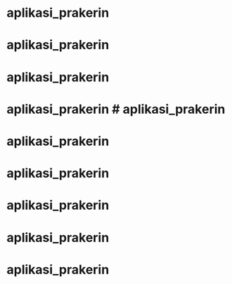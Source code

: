 # aplikasi_prakerin
# aplikasi_prakerin
# aplikasi_prakerin
# aplikasi_prakerin # aplikasi_prakerin
# aplikasi_prakerin
# aplikasi_prakerin
# aplikasi_prakerin
# aplikasi_prakerin
# aplikasi_prakerin
